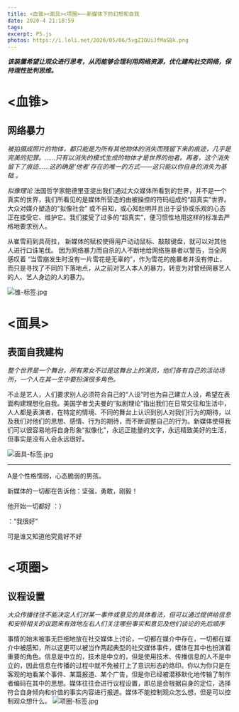 ```yaml
---
title: <血锥><面具><项圈>——新媒体下的幻想和自我
date: 2020-4 21:18:59
tags:
excerpt: P5.js
photos: https://i.loli.net/2020/05/06/5vgZIOUiJfMaSBk.png
---
```




***该装置希望让观众进行思考，从而能够合理利用网络资源，优化建构社交网络，保持理性批判思维。***

# <血锥>
## 网络暴力
*被拍摄成照片的物体，都只能是为所有其他物体的消失而残留下来的痕迹，几乎是完美的犯罪。……只有以消失的模式生成的物体才是世界的他者。再者，这个消失留下了痕迹……这的确是‘他者’存在的唯一的方式——这只能以你自身的消失为基础 。*

*拟像理论*
法国哲学家鲍德里亚提出我们通过大众媒体所看到的世界，并不是一个真实的世界，我们所看见的是媒体所营造的由被操控的符码组成的“超真实”世界。大众对媒介塑造的“拟像社会” 或不自知，或心知肚明并且出于妥协或乐观的心态正在接受它、维护它。我们接受了过多的“超真实”，便习惯性地用这样的标准去严格地要求别人。

从崔雪莉到具荷拉， 新媒体的赋权使得用户动动鼠标、敲敲键盘，就可以对其他人进行口诛笔伐。 因为网络暴力而自杀的人不断地给网络施暴者以警告，当全网感叹着 “当雪崩发生时没有一片雪花是无辜的”，作为雪花的施暴者并没有停止，而只是寻找了不同的下落地点，从之前对艺人本人的暴力，转变为对曾经网暴艺人的人、艺人身边的人的暴力。

![锥-标签.jpg](https://i.loli.net/2020/05/06/t4CSHnhq5fdWAXQ.jpg)

# <面具>
## 表面自我建构
*整个世界是一个舞台，所有男女不过是这舞台上的演员，他们各有自己的活动场所，一个人在其一生中要扮演很多角色。*

不止是艺人，人们要求别人必须符合自己的“人设”时也为自己建立人设，希望在表面构建理想化自我。美国学者戈夫曼的“拟剧理论”指出我们在日常交往和生活中，人人都是表演者，在特定的情境、不同的舞台上认识到别人对我们行为的期待，以及我们对他们的思想、感情、行为的期待，而不断调整自己的行为。新媒体使得我们可以很容易地将自身形象“拟像化”，永远正能量的文字，永远精致美好的生活，但事实是没有人会永远很好。

![面具-标签.jpg](https://i.loli.net/2020/05/06/AGtOyUPmIgnMNuS.jpg)

---
A是个性格懦弱，心态脆弱的男孩。

新媒体的一切都在告诉他：坚强，勇敢，刚毅！

他开始一切都好 ：）

：“我很好”

可是谁又知道他究竟好不好

# <项圈>
## 议程设置
*大众传播往往不能决定人们对某一事件或意见的具体看法，但可以通过提供给信息和安排相关的议题来有效地左右人们关注哪些事实和意见及他们谈论的先后顺序*


事情的始末被事无巨细地放在社交媒体上讨论，一切都在媒介中存在，一切都在媒介中被感知，所以这更可以被当作两起典型的社交媒体事件，媒体在其中也扮演着重要的角色。信息是中立的，技术是中立的，但是使用技术、传播信息的人不是中立的，因此信息在传播的过程中就不免被打上了意识形态的烙印。你以为你只是在客观的地看某个事件、某篇报道、某个广告，但是你已经被潜移默化地传输了制作者编码在其中的思想。媒体往往会进行议程设置，即总是会根据自身的定位，选择符合自身倾向和价值的事实内容进行报道。媒体不能控制观众怎么想，但是可以控制观众想什么。
![项圈-标签.jpg](https://i.loli.net/2020/05/06/adtfUJKYiIoHg1x.jpg)

